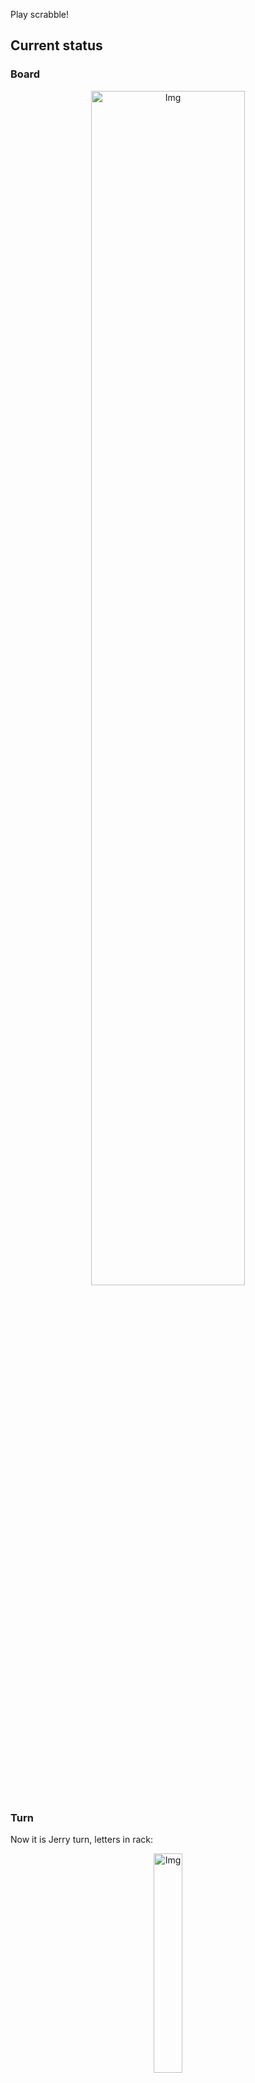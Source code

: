 
Play scrabble!
## Current status
### Board
<p align="center">
<img src="https://raw.githubusercontent.com/radosz99/radosz99/main/board.png" width=70% alt="Img"/>
    </p>
    
### Turn
Now it is Jerry turn, letters in rack:
<p align="center">
<img src="https://raw.githubusercontent.com/radosz99/radosz99/main/rack.png" width=30% alt="Img"/>
</p>

### Game score
| Id | Player name | Points |
  | - | - | - |  
|0 | Tom | 32
|1 | Jerry | 30
## Make the move
Make the move and insert the letters by creating an [issue](https://github.com/radosz99/radosz99/issues/new?title=scrabble%7Cmove%7C7%3AA%3ARIDE&body=Just+push+%27Submit+new+issue%27+or+update+with+your+move.) according to the rules or...

## Possibly best moves  
Are you sure? :smiling_imp: :smiling_imp: :smiling_imp:
<details>
  <summary>Spoiler warning!</summary>
  
  | Id | Move | Issue link | Points |
  | - | - | - | - |  
|1| F:6:anexa | [scrabble&#124;move&#124;F:6:anexa](https://github.com/radosz99/radosz99/issues/new?title=scrabble%7Cmove%7CF%3A6%3Aanexa&body=Just+push+%27Submit+new+issue%27+or+update+with+your+move.) | 28 
|2| F:3:aullen | [scrabble&#124;move&#124;F:3:aullen](https://github.com/radosz99/radosz99/issues/new?title=scrabble%7Cmove%7CF%3A3%3Aaullen&body=Just+push+%27Submit+new+issue%27+or+update+with+your+move.) | 28 
|3| F:3:laxen | [scrabble&#124;move&#124;F:3:laxen](https://github.com/radosz99/radosz99/issues/new?title=scrabble%7Cmove%7CF%3A3%3Alaxen&body=Just+push+%27Submit+new+issue%27+or+update+with+your+move.) | 28 
|4| F:3:luxan | [scrabble&#124;move&#124;F:3:luxan](https://github.com/radosz99/radosz99/issues/new?title=scrabble%7Cmove%7CF%3A3%3Aluxan&body=Just+push+%27Submit+new+issue%27+or+update+with+your+move.) | 28 
|5| F:3:luxen | [scrabble&#124;move&#124;F:3:luxen](https://github.com/radosz99/radosz99/issues/new?title=scrabble%7Cmove%7CF%3A3%3Aluxen&body=Just+push+%27Submit+new+issue%27+or+update+with+your+move.) | 28 
|6| F:4:allen | [scrabble&#124;move&#124;F:4:allen](https://github.com/radosz99/radosz99/issues/new?title=scrabble%7Cmove%7CF%3A4%3Aallen&body=Just+push+%27Submit+new+issue%27+or+update+with+your+move.) | 27 
|7| F:4:axon | [scrabble&#124;move&#124;F:4:axon](https://github.com/radosz99/radosz99/issues/new?title=scrabble%7Cmove%7CF%3A4%3Aaxon&body=Just+push+%27Submit+new+issue%27+or+update+with+your+move.) | 27 
|8| F:5:llano | [scrabble&#124;move&#124;F:5:llano](https://github.com/radosz99/radosz99/issues/new?title=scrabble%7Cmove%7CF%3A5%3Allano&body=Just+push+%27Submit+new+issue%27+or+update+with+your+move.) | 27 
|9| F:5:llena | [scrabble&#124;move&#124;F:5:llena](https://github.com/radosz99/radosz99/issues/new?title=scrabble%7Cmove%7CF%3A5%3Allena&body=Just+push+%27Submit+new+issue%27+or+update+with+your+move.) | 27 
|10| F:5:lleno | [scrabble&#124;move&#124;F:5:lleno](https://github.com/radosz99/radosz99/issues/new?title=scrabble%7Cmove%7CF%3A5%3Alleno&body=Just+push+%27Submit+new+issue%27+or+update+with+your+move.) | 27 
</details>
    
## Latest moves

| Id | Type | Move / Letters to replace | Created words / New letters | Date | Points | Player | Who |
| - | - | - | - | - | - | - | - |
|2| INSERT | 10:B:acata | ['ACATA'] | 12/08/2022, 01:43:10 | 14 | Tom | [radosz99](github.com/radosz99) |
|1| INSERT | C:7:afecte | ['AFECTE'] | 12/08/2022, 01:42:23 | 30 | Jerry | [radosz99](github.com/radosz99) |
|0| INSERT | 7:C:adonio | ['ADONIO'] | 12/08/2022, 01:37:42 | 18 | Tom | [radosz99](github.com/radosz99) |